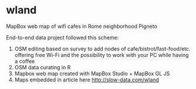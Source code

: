 # wland
MapBox web map of wifi cafes in Rome neighborhood Pigneto

End-to-end data project followed this scheme:

1. OSM editing based on survey to add nodes of cafe/bistrot/fast-food/etc. offering free Wi-Fi and the possibility to work with your PC while having a coffee
2. OSM data curating in R
3. Mapbox web map created with MapBox Studio + MapBox GL JS
4. Maps embedded in article here http://slow-data.com/wland
